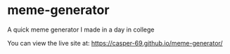 # meme-generator
A quick meme generator I made in a day in college

You can view the live site at:
https://casper-69.github.io/meme-generator/
